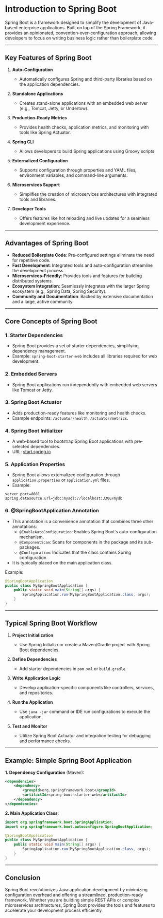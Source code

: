 # Introduction to Spring Boot

Spring Boot is a framework designed to simplify the development of Java-based enterprise applications. Built on top of the Spring Framework, it provides an opinionated, convention-over-configuration approach, allowing developers to focus on writing business logic rather than boilerplate code.

---

## Key Features of Spring Boot

1. **Auto-Configuration**
    - Automatically configures Spring and third-party libraries based on the application dependencies.

2. **Standalone Applications**
    - Creates stand-alone applications with an embedded web server (e.g., Tomcat, Jetty, or Undertow).

3. **Production-Ready Metrics**
    - Provides health checks, application metrics, and monitoring with tools like Spring Actuator.

4. **Spring CLI**
    - Allows developers to build Spring applications using Groovy scripts.

5. **Externalized Configuration**
    - Supports configuration through properties and YAML files, environment variables, and command-line arguments.

6. **Microservices Support**
    - Simplifies the creation of microservices architectures with integrated tools and libraries.

7. **Developer Tools**
    - Offers features like hot reloading and live updates for a seamless development experience.

---

## Advantages of Spring Boot

- **Reduced Boilerplate Code**: Pre-configured settings eliminate the need for repetitive code.
- **Fast Development**: Integrated tools and auto-configuration streamline the development process.
- **Microservices-Friendly**: Provides tools and features for building distributed systems.
- **Ecosystem Integration**: Seamlessly integrates with the larger Spring ecosystem (e.g., Spring Data, Spring Security).
- **Community and Documentation**: Backed by extensive documentation and a large, active community.

---

## Core Concepts of Spring Boot

### 1. **Starter Dependencies**
- Spring Boot provides a set of starter dependencies, simplifying dependency management.
- Example: `spring-boot-starter-web` includes all libraries required for web development.

### 2. **Embedded Servers**
- Spring Boot applications run independently with embedded web servers like Tomcat or Jetty.

### 3. **Spring Boot Actuator**
- Adds production-ready features like monitoring and health checks.
- Example endpoints: `/actuator/health`, `/actuator/metrics`.

### 4. **Spring Boot Initializer**
- A web-based tool to bootstrap Spring Boot applications with pre-selected dependencies.
- URL: [start.spring.io](https://start.spring.io)

### 5. **Application Properties**
- Spring Boot allows externalized configuration through `application.properties` or `application.yml` files.
- Example:

```properties
server.port=8081
spring.datasource.url=jdbc:mysql://localhost:3306/mydb
```

### 6. **@SpringBootApplication Annotation**
- This annotation is a convenience annotation that combines three other annotations:
    - `@EnableAutoConfiguration`: Enables Spring Boot's auto-configuration mechanism.
    - `@ComponentScan`: Scans for components in the package and its sub-packages.
    - `@Configuration`: Indicates that the class contains Spring configuration.
- It is typically placed on the main application class.

Example:

```java
@SpringBootApplication
public class MySpringBootApplication {
    public static void main(String[] args) {
        SpringApplication.run(MySpringBootApplication.class, args);
    }
}
```

---

## Typical Spring Boot Workflow

1. **Project Initialization**
    - Use Spring Initializr or create a Maven/Gradle project with Spring Boot dependencies.

2. **Define Dependencies**
    - Add starter dependencies in `pom.xml` or `build.gradle`.

3. **Write Application Logic**
    - Develop application-specific components like controllers, services, and repositories.

4. **Run the Application**
    - Use `java -jar` command or IDE run configurations to execute the application.

5. **Test and Monitor**
    - Utilize Spring Boot Actuator and integration testing for debugging and performance checks.

---

## Example: Simple Spring Boot Application

**1. Dependency Configuration** (Maven):

```xml
<dependencies>
    <dependency>
        <groupId>org.springframework.boot</groupId>
        <artifactId>spring-boot-starter-web</artifactId>
    </dependency>
</dependencies>
```

**2. Main Application Class**:

```java
import org.springframework.boot.SpringApplication;
import org.springframework.boot.autoconfigure.SpringBootApplication;

@SpringBootApplication
public class MySpringBootApplication {
    public static void main(String[] args) {
        SpringApplication.run(MySpringBootApplication.class, args);
    }
}
```

---

## Conclusion

Spring Boot revolutionizes Java application development by minimizing configuration overhead and offering a streamlined, production-ready framework. Whether you are building simple REST APIs or complex microservices architectures, Spring Boot provides the tools and features to accelerate your development process efficiently.
